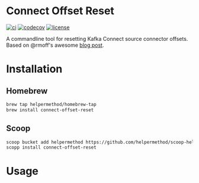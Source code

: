 # Connect Offset Reset

[![ci](https://github.com/helpermethod/connect-offset-reset/actions/workflows/ci.yml/badge.svg)](https://github.com/helpermethod/connect-offset-reset/actions/workflows/ci.yml)
[![codecov](https://codecov.io/gh/helpermethod/connect-offset-reset/branch/main/graph/badge.svg?token=niYlJRkALi)](https://codecov.io/gh/helpermethod/connect-offset-reset)
[![license](https://badgen.net/badge/license/Apache-2.0/blue)](https://github.com/helpermethod/connect-offset-reset/blob/main/LICENSE)

A commandline tool for resetting Kafka Connect source connector offsets. Based on @rmoff's awesome [blog post](https://rmoff.net/2019/08/15/reset-kafka-connect-source-connector-offsets/). 

# Installation

## Homebrew

```sh
brew tap helpermethod/homebrew-tap
brew install connect-offset-reset
```

## Scoop

```sh
scoop bucket add helpermethod https://github.com/helpermethod/scoop-helpermethod.git
scopp install connect-offset-reset
```

# Usage

